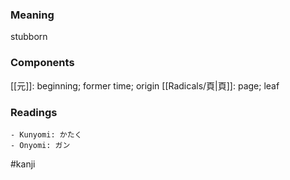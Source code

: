 ### Meaning

stubborn

### Components

[[元]]: beginning; former time; origin [[Radicals/頁|頁]]: page; leaf

### Readings

```
- Kunyomi: かたく
- Onyomi: ガン
```

#kanji